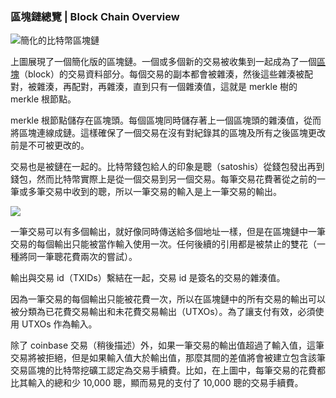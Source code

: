 ### 區塊鏈總覽 | Block Chain Overview

![簡化的比特幣區塊鏈](./en-blockchain-overview.svg)

上圖展現了一個簡化版的區塊鏈。一個或多個新的交易被收集到一起成為了一個[區塊](TOADD)（block）的交易資料部分。每個交易的副本都會被雜湊，然後這些雜湊被配對，被雜湊，再配對，再雜湊，直到只有一個雜湊值，這就是 merkle 樹的 merkle 根節點。

merkle 根節點儲存在區塊頭。每個區塊同時儲存著上一個區塊頭的雜湊值，從而將區塊連線成鏈。這樣確保了一個交易在沒有對紀錄其的區塊及所有之後區塊更改前是不可被更改的。

交易也是被鏈在一起的。比特幣錢包給人的印象是聰（satoshis）從錢包發出再到錢包，然而比特幣實際上是從一個交易到另一個交易。每筆交易花費著從之前的一筆或多筆交易中收到的聰，所以一筆交易的輸入是上一筆交易的輸出。

![](./en-transaction-propagation.svg)

一筆交易可以有多個輸出，就好像同時傳送給多個地址一樣，但是在區塊鏈中一筆交易的每個輸出只能被當作輸入使用一次。任何後續的引用都是被禁止的雙花（一種將同一筆聰花費兩次的嘗試）。

輸出與交易 id（TXIDs）繫結在一起，交易 id 是簽名的交易的雜湊值。

因為一筆交易的每個輸出只能被花費一次，所以在區塊鏈中的所有交易的輸出可以被分類為已花費交易輸出和未花費交易輸出（UTXOs）。為了讓支付有效，必須使用 UTXOs 作為輸入。

除了 coinbase 交易（稍後描述）外，如果一筆交易的輸出值超過了輸入值，這筆交易將被拒絕，但是如果輸入值大於輸出值，那麼其間的差值將會被建立包含該筆交易區塊的比特幣挖礦工認定為交易手續費。比如，在上圖中，每筆交易的花費都比其輸入的總和少 10,000 聰，顯而易見的支付了 10,000 聰的交易手續費。